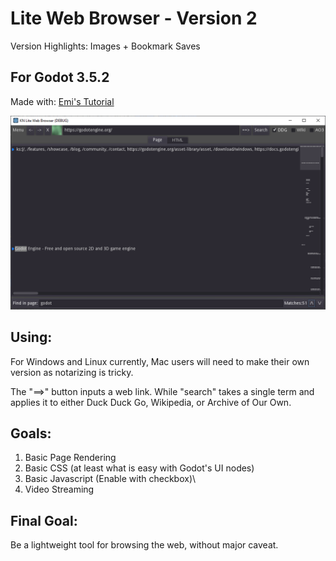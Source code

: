 # Lite Web Browser - Version 2
Version Highlights: Images + Bookmark Saves
## For Godot 3.5.2
Made with: [Emi's Tutorial](https://www.youtube.com/watch?v=URszvAXXzFs)
 
![](KNWEB1.png)

## Using:
For Windows and Linux currently, Mac users will need to make their own version as notarizing is tricky.

The "==>" button inputs a web link. While "search" takes a single term and applies it to either Duck Duck Go, Wikipedia, or Archive of Our Own.

## Goals:
1. Basic Page Rendering
2. Basic CSS (at least what is easy with Godot's UI nodes)
3. Basic Javascript (Enable with checkbox)\
4. Video Streaming 

## Final Goal:
Be a lightweight tool for browsing the web, without major caveat.
